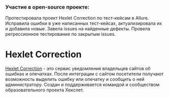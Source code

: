 ### Участие в open-source проекте:

Протестировала проект Hexlet Correction по тест-кейсам в Allure.
Исправила ошибки в уже написанных тест-кейсах, актуализировала их и добавила новые.
Завела issues на найденные дефекты.
Провела регрессионное тестирование по закрытым issues.

# Hexlet Correction 
[Hexlet Correction](https://hexlet-correction.herokuapp.com/) - это сервис уведомления владельцев сайтов об ошибках и опечатках. После интеграции с сайтом посетители получают возможность выделить ошибку или опечатку и сообщить о ней администратору.
Создан и поддерживается командой и сообществом образовательного проекта Хекслет.
